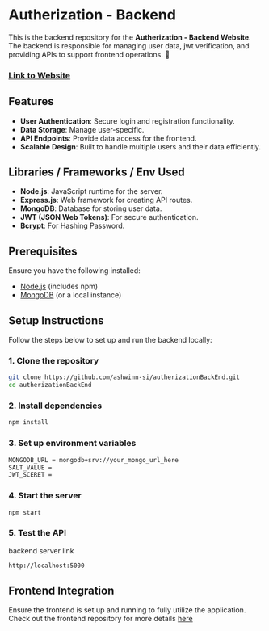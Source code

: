 # Autherization - Backend

This is the backend repository for the **Autherization - Backend Website**. The backend is responsible for managing user data, jwt verification, and providing APIs to support frontend operations. 🚀

### [Link to Website](https://autherization-front-ksg8p0pea-ashwin-s-is-projects.vercel.app/)


## Features

- **User Authentication**: Secure login and registration functionality.
- **Data Storage**: Manage user-specific.
- **API Endpoints**: Provide data access for the frontend.
- **Scalable Design**: Built to handle multiple users and their data efficiently.

## Libraries / Frameworks / Env Used

- **Node.js**: JavaScript runtime for the server.
- **Express.js**: Web framework for creating API routes.
- **MongoDB**: Database for storing user data.
- **JWT (JSON Web Tokens)**: For secure authentication.
- **Bcrypt**: For Hashing Password.

## Prerequisites

Ensure you have the following installed:

- [Node.js](https://nodejs.org/) (includes npm)
- [MongoDB](https://www.mongodb.com/cloud/atlas) (or a local instance)

## Setup Instructions

Follow the steps below to set up and run the backend locally:

### 1. Clone the repository

```bash
git clone https://github.com/ashwinn-si/autherizationBackEnd.git
cd autherizationBackEnd
```

### 2. Install dependencies

```bash
npm install
```

### 3. Set up environment variables

```bash
MONGODB_URL = mongodb+srv://your_mongo_url_here
SALT_VALUE = 
JWT_SCERET =
```

### 4. Start the server

```bash
npm start
```

### 5. Test the API

backend server link
```bash
http://localhost:5000
```


## Frontend Integration
Ensure the frontend is set up and running to fully utilize the application. Check out the frontend repository for more details [here](https://github.com/ashwinn-si/autherizationFrontEnd)
